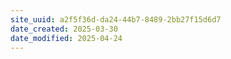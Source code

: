 ```yaml
---
site_uuid: a2f5f36d-da24-44b7-8489-2bb27f15d6d7
date_created: 2025-03-30
date_modified: 2025-04-24
---
```


